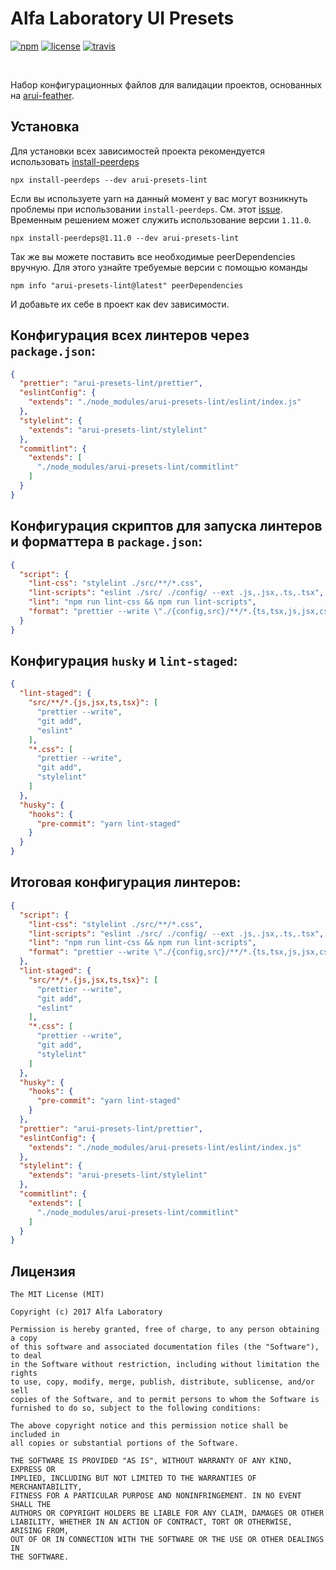 Alfa Laboratory UI Presets
==========================

[![npm][npm-img]][npm]
[![license][license-img]][license]
[![travis][travis-img]][travis]

[license]:         https://opensource.org/licenses/MIT
[license-img]:     https://img.shields.io/badge/License-MIT-brightgreen.svg
[npm-img]:         https://img.shields.io/npm/v/arui-presets-lint.svg
[npm]:             https://www.npmjs.org/package/arui-presets-lint
[travis]:          https://travis-ci.org/alfa-laboratory/arui-presets-lint?branch=master
[travis-img]:      https://img.shields.io/travis/alfa-laboratory/arui-presets-lint/master.svg?label=unix

<br />

Набор конфигурационных файлов для валидации проектов, основанных на [arui-feather](https://github.com/alfa-laboratory/arui-feather).

Установка
---------
Для установки всех зависимостей проекта рекомендуется использовать [install-peerdeps](https://github.com/nathanhleung/install-peerdeps)

```
npx install-peerdeps --dev arui-presets-lint
```

Если вы используете yarn на данный момент у вас могут возникнуть проблемы при использовании `install-peerdeps`.
См. этот [issue](https://github.com/nathanhleung/install-peerdeps/issues/70). Временным решением может служить использование
версии `1.11.0`.

```
npx install-peerdeps@1.11.0 --dev arui-presets-lint
```

Так же вы можете поставить все необходимые peerDependencies вручную. Для этого узнайте требуемые версии
с помощью команды

```
npm info "arui-presets-lint@latest" peerDependencies
```

И добавьте их себе в проект как dev зависимости.

## Конфигурация всех линтеров через `package.json`:

```json
{
  "prettier": "arui-presets-lint/prettier",
  "eslintConfig": {
    "extends": "./node_modules/arui-presets-lint/eslint/index.js"
  },
  "stylelint": {
    "extends": "arui-presets-lint/stylelint"
  },
  "commitlint": {
    "extends": [
      "./node_modules/arui-presets-lint/commitlint"
    ]
  }
}
```

## Конфигурация скриптов для запуска линтеров и форматтера в `package.json`:

```json
{
  "script": {
    "lint-css": "stylelint ./src/**/*.css",
    "lint-scripts": "eslint ./src/ ./config/ --ext .js,.jsx,.ts,.tsx",
    "lint": "npm run lint-css && npm run lint-scripts",
    "format": "prettier --write \"./{config,src}/**/*.{ts,tsx,js,jsx,css}\""
  }
}
```

## Конфигурация `husky` и `lint-staged`:
```json
{
  "lint-staged": {
    "src/**/*.{js,jsx,ts,tsx}": [
      "prettier --write",
      "git add",
      "eslint"
    ],
    "*.css": [
      "prettier --write",
      "git add",
      "stylelint"
    ]
  },
  "husky": {
    "hooks": {
      "pre-commit": "yarn lint-staged"
    }
  }
}
```

## Итоговая конфигурация линтеров:
```json
{
  "script": {
    "lint-css": "stylelint ./src/**/*.css",
    "lint-scripts": "eslint ./src/ ./config/ --ext .js,.jsx,.ts,.tsx",
    "lint": "npm run lint-css && npm run lint-scripts",
    "format": "prettier --write \"./{config,src}/**/*.{ts,tsx,js,jsx,css}\""
  },
  "lint-staged": {
    "src/**/*.{js,jsx,ts,tsx}": [
      "prettier --write",
      "git add",
      "eslint"
    ],
    "*.css": [
      "prettier --write",
      "git add",
      "stylelint"
    ]
  },
  "husky": {
    "hooks": {
      "pre-commit": "yarn lint-staged"
    }
  },
  "prettier": "arui-presets-lint/prettier",
  "eslintConfig": {
    "extends": "./node_modules/arui-presets-lint/eslint/index.js"
  },
  "stylelint": {
    "extends": "arui-presets-lint/stylelint"
  },
  "commitlint": {
    "extends": [
      "./node_modules/arui-presets-lint/commitlint"
    ]
  }
}
```

Лицензия
--------

```
The MIT License (MIT)

Copyright (c) 2017 Alfa Laboratory

Permission is hereby granted, free of charge, to any person obtaining a copy
of this software and associated documentation files (the "Software"), to deal
in the Software without restriction, including without limitation the rights
to use, copy, modify, merge, publish, distribute, sublicense, and/or sell
copies of the Software, and to permit persons to whom the Software is
furnished to do so, subject to the following conditions:

The above copyright notice and this permission notice shall be included in
all copies or substantial portions of the Software.

THE SOFTWARE IS PROVIDED "AS IS", WITHOUT WARRANTY OF ANY KIND, EXPRESS OR
IMPLIED, INCLUDING BUT NOT LIMITED TO THE WARRANTIES OF MERCHANTABILITY,
FITNESS FOR A PARTICULAR PURPOSE AND NONINFRINGEMENT. IN NO EVENT SHALL THE
AUTHORS OR COPYRIGHT HOLDERS BE LIABLE FOR ANY CLAIM, DAMAGES OR OTHER
LIABILITY, WHETHER IN AN ACTION OF CONTRACT, TORT OR OTHERWISE, ARISING FROM,
OUT OF OR IN CONNECTION WITH THE SOFTWARE OR THE USE OR OTHER DEALINGS IN
THE SOFTWARE.
```

